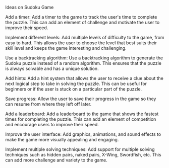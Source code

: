 Ideas on Sudoku Game

Add a timer: Add a timer to the game to track the user's time to complete the puzzle. This can add an element of challenge and motivate the user to improve their speed.

Implement different levels: Add multiple levels of difficulty to the game, from easy to hard. This allows the user to choose the level that best suits their skill level and keeps the game interesting and challenging.

Use a backtracking algorithm: Use a backtracking algorithm to generate the Sudoku puzzle instead of a random algorithm. This ensures that the puzzle is always solvable and has a unique solution.

Add hints: Add a hint system that allows the user to receive a clue about the next logical step to take in solving the puzzle. This can be useful for beginners or if the user is stuck on a particular part of the puzzle.

Save progress: Allow the user to save their progress in the game so they can resume from where they left off later.

Add a leaderboard: Add a leaderboard to the game that shows the fastest times for completing the puzzle. This can add an element of competition and encourage users to improve their speed.

Improve the user interface: Add graphics, animations, and sound effects to make the game more visually appealing and engaging.

Implement multiple solving techniques: Add support for multiple solving techniques such as hidden pairs, naked pairs, X-Wing, Swordfish, etc. This can add more challenge and variety to the game.